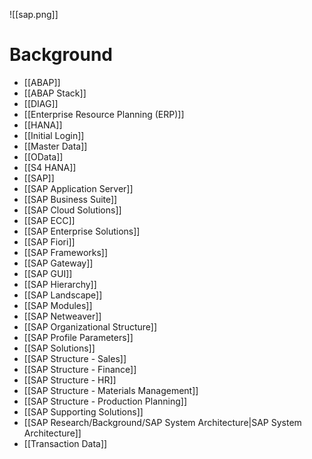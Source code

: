 ![[sap.png]]
# Background

- [[ABAP]]
- [[ABAP Stack]]
- [[DIAG]]
- [[Enterprise Resource Planning (ERP)]]
- [[HANA]]
- [[Initial Login]]
- [[Master Data]]
- [[OData]]
- [[S4 HANA]]
- [[SAP]]
- [[SAP Application Server]]
- [[SAP Business Suite]]
- [[SAP Cloud Solutions]]
- [[SAP ECC]]
- [[SAP Enterprise Solutions]]
- [[SAP Fiori]]
- [[SAP Frameworks]]
- [[SAP Gateway]]
- [[SAP GUI]]
- [[SAP Hierarchy]]
- [[SAP Landscape]]
- [[SAP Modules]]
- [[SAP Netweaver]]
- [[SAP Organizational Structure]]
- [[SAP Profile Parameters]]
- [[SAP Solutions]]
- [[SAP Structure -  Sales]]
- [[SAP Structure - Finance]]
- [[SAP Structure - HR]]
- [[SAP Structure - Materials Management]]
- [[SAP Structure - Production Planning]]
- [[SAP Supporting Solutions]]
- [[SAP Research/Background/SAP System Architecture|SAP System Architecture]]
- [[Transaction Data]]
